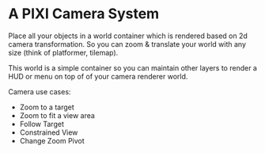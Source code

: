 # A PIXI Camera System

Place all your objects in a world container which is rendered based on 2d camera transformation. 
So you can zoom & translate your world with any size (think of platformer, tilemap).

This world is a simple container so you can maintain other layers to render a HUD or menu on top of of your camera renderer world.

Camera use cases:

  + Zoom to a target
  + Zoom to fit a view area
  + Follow Target
  + Constrained View
  + Change Zoom Pivot